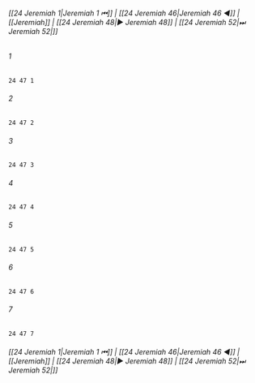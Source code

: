 
###### [[24 Jeremiah 1|Jeremiah 1 ⏮]] | [[24 Jeremiah 46|Jeremiah 46 ◀]] | [[Jeremiah]] | [[24 Jeremiah 48|▶ Jeremiah 48]] | [[24 Jeremiah 52|⏭ Jeremiah 52|]]

###### 1
``` verse
24 47 1 
```
###### 2
``` verse
24 47 2 
```
###### 3
``` verse
24 47 3 
```
###### 4
``` verse
24 47 4 
```
###### 5
``` verse
24 47 5 
```
###### 6
``` verse
24 47 6 
```
###### 7
``` verse
24 47 7 
```

###### [[24 Jeremiah 1|Jeremiah 1 ⏮]] | [[24 Jeremiah 46|Jeremiah 46 ◀]] | [[Jeremiah]] | [[24 Jeremiah 48|▶ Jeremiah 48]] | [[24 Jeremiah 52|⏭ Jeremiah 52|]]

